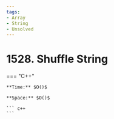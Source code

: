```yaml
---
tags:
- Array
- String
- Unsolved
---
```



# 1528. Shuffle String

=== "C++"

    **Time:** $O()$

    **Space:** $O()$

    ``` c++
    ```